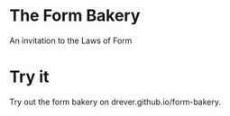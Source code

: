 # The Form Bakery
An invitation to the Laws of Form

# Try it
Try out the form bakery on drever.github.io/form-bakery.
